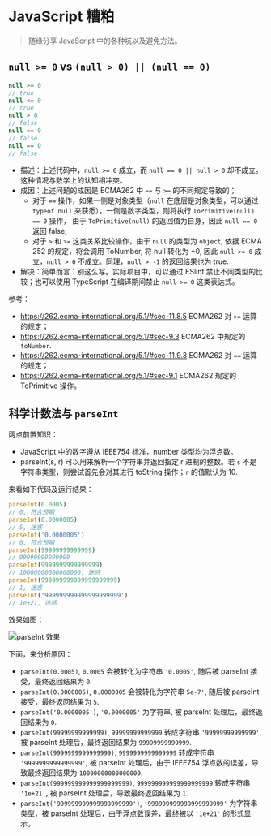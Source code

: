 # JavaScript 糟粕

> 随缘分享 JavaScript 中的各种坑以及避免方法。

## `null >= 0` vs `(null > 0) || (null == 0)`

```javascript
null >= 0
// true
null <= 0
// true
null > 0
// false
null == 0
// false
null == 0
// false
```

- 描述：上述代码中，`null >= 0` 成立，而 `null == 0 || null > 0` 却不成立。这种情况与数学上的认知相冲突。
- 成因：上述问题的成因是 ECMA262 中 `==` 与 `>=` 的不同规定导致的；
  - 对于 `==` 操作，如果一侧是对象类型（`null` 在底层是对象类型，可以通过 `typeof null` 来获悉），一侧是数字类型，则将执行 `ToPrimitive(null) == 0` 操作， 由于 `ToPrimitive(null)` 的返回值为自身，因此 `null == 0` 返回 false;
  - 对于 `>` 和 `>=` 这类关系比较操作，由于 `null` 的类型为 `object`, 依据 ECMA 252 的规定，将会调用 ToNumber, 将 null 转化为 +0, 因此 `null >= 0` 成立，`null > 0` 不成立。同理，`null > -1` 的返回结果也为 true.
- 解决：简单而言：别这么写。实际项目中，可以通过 ESlint 禁止不同类型的比较；也可以使用 TypeScript 在编译期间禁止 `null >= 0` 这类表达式。

参考：

- <https://262.ecma-international.org/5.1/#sec-11.8.5> ECMA262 对 `>=` 运算的规定；
- <https://262.ecma-international.org/5.1/#sec-9.3> ECMA262 中规定的 `toNumber`.
- <https://262.ecma-international.org/5.1/#sec-11.9.3> ECMA262 对 `==` 运算的规定；
- <https://262.ecma-international.org/5.1/#sec-9.1> ECMA262 规定的 ToPrimitive 操作。

## 科学计数法与 `parseInt`

两点前置知识：

- JavaScript 中的数字遵从 IEEE754 标准，number 类型均为浮点数。
- parseInt(s, r) 可以用来解析一个字符串并返回指定 r 进制的整数。若 `s` 不是字符串类型，则尝试首先会对其进行 toString 操作；`r` 的值默认为 10.

来看如下代码及运行结果：

```js
parseInt(0.0005)
// 0, 符合预期
parseInt(0.0000005)
// 5, 迷惑
parseInt('0.0000005')
// 0, 符合预期
parseInt(99999999999999)
// 99999999999999
parseInt(9999999999999999)
// 10000000000000000, 迷惑
parseInt(999999999999999999999)
// 1, 迷惑
parseInt('999999999999999999999')
// 1e+21, 迷惑
```

效果如图：

![parseInt 效果](https://img-blog.csdnimg.cn/dbe6ac3af13a4ccfb1c9352d966e9438.png)

下面，来分析原因：

- `parseInt(0.0005)`, `0.0005` 会被转化为字符串 `'0.0005'`, 随后被 parseInt 接受，最终返回结果为 `0`.
- `parseInt(0.0000005)`, `0.0000005` 会被转化为字符串 `5e-7'`, 随后被 parseInt 接受，最终返回结果为 `5`.
- `parseInt('0.0000005')`, `'0.0000005'` 为字符串, 被 parseInt 处理后，最终返回结果为 `0`.
- `parseInt(99999999999999)`, `99999999999999` 转成字符串 `'99999999999999'`, 被 parseInt 处理后，最终返回结果为 `99999999999999`.
- `parseInt(9999999999999999)`, `9999999999999999` 转成字符串 `'9999999999999999'`, 被 parseInt 处理后，由于 IEEE754 浮点数的误差，导致最终返回结果为 `10000000000000000`.
- `parseInt(999999999999999999999)`, `999999999999999999999` 转成字符串 `'1e+21'`, 被 parseInt 处理后，导致最终返回结果为 `1`.
- `parseInt('999999999999999999999')`, `'999999999999999999999'` 为字符串类型，被 parseInt 处理后，由于浮点数误差，最终被以 `'1e+21'` 的形式显示。
